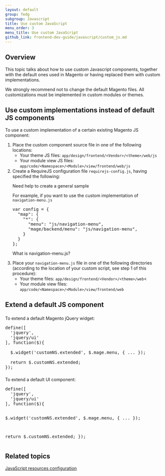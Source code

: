 ```yaml
---
layout: default
group: fedg
subgroup: Javascript
title: Use custom JavaScript
menu_order: 3
menu_title: Use custom JavaScript
github_link: frontend-dev-guide/javascript/custom_js.md
---
```


<h2 id="custom_js_overview">Overview</h2>
This topic talks about how to use custom Javascript components, together with the default ones used in Magento or having replaced them with custom implementations.

We strongly recommend not to change the default Magento files. All customizations must be implemented in custom modules or themes.

<h2 id="js_replace">Use custom implementations instead of default JS components</h2>


To use a custom implementation of a certain existing Magento JS component:
<ol>
<li>Place the custom component source file in one of the following locations:
<ul>
<li>Your theme JS files: <code>app/design/frontend/&lt;Vendor&gt;/&lt;theme&gt;/web/js</code></li>
<li>Your module view JS files: <code>app/code/&lt;Namespace&gt;/&lt;Module&gt;/view/frontend/web/js</code></li>
</ul>
</li>
<li>Create a RequireJS configuration file <code>requirejs-config.js</code>, having specified the following:

<p class="q">Need help to create a general sample</p>

For example, if you want to use the custom implementation of <code>navigation-menu.js</code> 
<pre>
var config = {
  &quot;map&quot;: {
    &quot;*&quot;: {
      &quot;menu&quot;: &quot;js/navigation-menu&quot;,
      &quot;mage/backend/menu&quot;: &quot;js/navigation-menu&quot;,
    }
  }
};
</pre>

<p class="q">What is navigation-menu.js?</p>

</li>
</ul>
<li>Place your <code>navigation-menu.js</code> file in one of the following directories (according to the location of your custom script, see step 1 of this procedure):
<ul>
<li>Your theme files: <code>app/design/frontend/&lt;Vendor&gt;/&lt;theme&gt;/web</code><</li>
<li>Your module view files: <code>app/code/&lt;Namespace&gt;/&lt;Module&gt;/view/frontend/web</code></li>
</ul>
</li>
</ol>
<h2 id="extend_js">Extend a default JS component</h2>

<h3 id="extend_js_widget"></h3>

To extend a default Magento jQuery widget:

<pre>
define([
  'jquery',
  'jquery/ui'
], function($){
 
  $.widget('customNS.extended', $.mage.menu, { ... });
 
  return $.customNS.extended;
});
</pre>

<h3 id="extend_js_component"></h3>
To extend a default UI component:
<pre>
define([
  'jquery',
  'jquery/ui'
], function($){
 
  $.widget('customNS.extended', $.mage.menu, { ... });
 
  return $.customNS.extended;
});
</pre>

<h2>Related topics</h2>
<a href="{{site.gdeurl}}config-guide/config/js-resources.html" target="_blank">JavaScript resources configuration</a>
